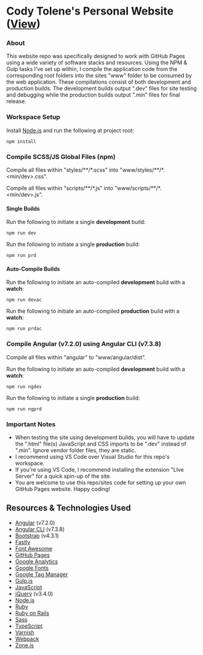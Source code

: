 # Cody Tolene's Personal Website ([View](https://www.codytolene.com))
### About
This website repo was specifically designed to work with GitHub Pages using a wide variety of software stacks and resources. Using the NPM & Gulp tasks I've set up within, I compile the application code from the corresponding root folders into the sites "www" folder to be consumed by the web application. These compilations consist of both development and production builds. The development builds output ".dev" files for site testing and debugging while the production builds output ".min" files for final release.

### Workspace Setup
Install [Node.js](https://nodejs.org/en/) and run the following at project root:
```
npm install
```



### Compile SCSS/JS Global Files (npm)
Compile all files within "styles/\*\*/\*.scss" into "www/styles/\*\*/\*.<min/dev>.css".

Compile all files within "scripts/\*\*/\*.js" into "www/scripts/\*\*/\*.<min/dev>.js".
#### Single Builds
Run the following to initiate a single **development** build:
```
npm run dev
```
Run the following to initiate a single **production** build:
```
npm run prd
```
#### Auto-Compile Builds
Run the following to initiate an auto-compiled **development** build with a **watch**:
```
npm run devac
```
Run the following to initiate an auto-compiled **production** build with a **watch**:
```
npm run prdac
```



### Compile Angular (v7.2.0) using Angular CLI (v7.3.8)
Compile all files within "angular" to "www/angular/dist".

Run the following to initiate an auto-compiled **development** build with a **watch**:
```
npm run ngdev
```
Run the following to initiate a single **production** build:
```
npm run ngprd
```



### Important Notes
- When testing the site using development builds, you will have to update the ".html" file(s) JavaScript and CSS imports to be ".dev" instead of ".min". Ignore vendor folder files, they are static.
- I recommend using VS Code over Visual Studio for this repo's workspace.
- If you're using VS Code, I recommend installing the extension "LIve Server" for a quick spin-up of the site.
- You are welcome to use this repo/sites code for setting up your own GitHub Pages website. Happy coding!

## Resources & Technologies Used
- [Angular](https://angular.io/) (v7.2.0)
- [Angular CLI](https://cli.angular.io/) (v7.3.8)
- [Bootstrap](https://getbootstrap.com/) (v4.3.1)
- [Fastly](https://www.fastly.com/)
- [Font Awesome](https://fontawesome.com/)
- [GitHub Pages](https://pages.github.com/)
- [Google Analytics](https://analytics.google.com/analytics/web/)
- [Google Fonts](https://fonts.google.com/)
- [Google Tag Manager](https://tagmanager.google.com/)
- [Gulp.js](https://gulpjs.com/)
- [JavaScript](https://www.javascript.com/)
- [jQuery](https://jquery.com/) (v3.4.0)
- [Node.js](https://nodejs.org/en/)
- [Ruby](https://www.ruby-lang.org/en/)
- [Ruby on Rails](https://rubyonrails.org/)
- [Sass](https://sass-lang.com/)
- [TypeScript](https://www.typescriptlang.org/)
- [Varnish](http://varnish-cache.org/)
- [Webpack](https://webpack.js.org/)
- [Zone.js](https://github.com/angular/zone.js/)

